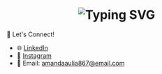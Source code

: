 <h1 align="center">
  <img src="https://readme-typing-svg.herokuapp.com?font=Fira+Code&size=24&duration=3000&pause=1000&color=FF69B4&center=true&vCenter=true&width=500&lines=Hi guys!%2C+I'm+Amanda+Aulia+Putri!;Information+Systems+Student+%F0%9F%93%9A" alt="Typing SVG" />
</h1>


🤝 Let's Connect!

- 🌐 [LinkedIn](https://www.linkedin.com/in/amanda-aulia-putri-b437b1372)  
- 📸 [Instagram](https://www.instagram.com/amndlyyptr)  
- 📧 Email: amandaaulia867@email.com  

